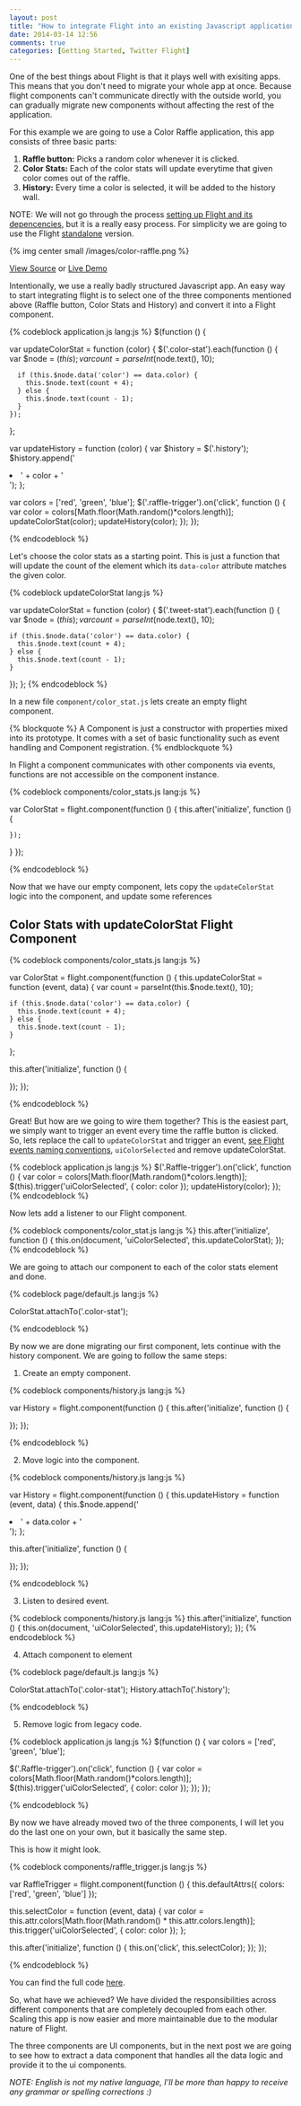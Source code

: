 ```yaml
---
layout: post
title: "How to integrate Flight into an existing Javascript application"
date: 2014-03-14 12:56
comments: true
categories: [Getting Started, Twitter Flight]
---
```


One of the best things about Flight is that it plays well with exisiting apps. This means that you don't need to migrate your whole app at once.
Because flight components can't communicate directly with the outside world, you can gradually migrate new components without affecting the rest of the application.

For this example we are going to use a Color Raffle application, this app consists of three basic parts:

1. **Raffle button:** Picks a random color whenever it is clicked.
2. **Color Stats:** Each of the color stats will update everytime that given color comes out of the raffle.
3. **History:** Every time a color is selected, it will be added to the history wall.

NOTE: We will not go through the process [setting up Flight and its depencencies](https://github.com/flightjs/flight#installation), but it is a really easy process. For simplicity we are going to use the Flight [standalone](https://github.com/flightjs/flight#standalone-version) version.

{% img center small /images/color-raffle.png %}

[View Source](https://gist.github.com/rogeliog/9519964) or [Live Demo](http://rogeliog.github.io/learn-flight-color-raffle-demo)

<!-- more -->

Intentionally,  we use a really badly structured Javascript app. An easy way to start integrating flight is to select one of the three components mentioned above (Raffle button, Color Stats and History) and convert it into a Flight component.

{% codeblock application.js lang:js %}
$(function () {

  var updateColorStat = function (color) {
    $('.color-stat').each(function () {
      var $node = $(this);
      var count = parseInt($node.text(), 10);

      if (this.$node.data('color') == data.color) {
        this.$node.text(count + 4);
      } else {
        this.$node.text(count - 1);
      }
    });
  };

  var updateHistory = function (color) {
    var $history = $('.history');
    $history.append('<li>' + color + '</li>');
  };

  var colors = ['red', 'green', 'blue'];
  $('.raffle-trigger').on('click', function () {
    var color = colors[Math.floor(Math.random()*colors.length)];
    updateColorStat(color);
    updateHistory(color);
  });
});

{% endcodeblock %}

Let's choose the color stats as a starting point. This is just a function that will update the count of the element which its `data-color` attribute matches the given color.

{% codeblock updateColorStat lang:js %}

var updateColorStat = function (color) {
  $('.tweet-stat').each(function () {
    var $node = $(this);
    var count = parseInt($node.text(), 10);

    if (this.$node.data('color') == data.color) {
      this.$node.text(count + 4);
    } else {
      this.$node.text(count - 1);
    }
  });
};
{% endcodeblock %}

In a new file `component/color_stat.js` lets create an empty flight component.

{% blockquote %}
A Component is just a constructor with properties mixed into its prototype. It comes with a set of basic functionality such as event handling and Component registration.
{% endblockquote %}

In Flight a component communicates with other components via events, functions are not accessible on the component instance.

{% codeblock components/color_stats.js lang:js %}

var ColorStat = flight.component(function () {
    this.after('initialize', function () {

    });
  }
});

{% endcodeblock %}

Now that we have our empty component, lets copy the `updateColorStat` logic into the component, and update some references

## Color Stats with updateColorStat Flight Component ##

{% codeblock components/color_stats.js lang:js %}

var ColorStat = flight.component(function () {
  this.updateColorStat = function (event, data) {
    var count = parseInt(this.$node.text(), 10);

    if (this.$node.data('color') == data.color) {
      this.$node.text(count + 4);
    } else {
      this.$node.text(count - 1);
    }
  };

  this.after('initialize', function () {

  });
});

{% endcodeblock %}

Great! But how are we going to wire them together? This is the easiest part, we simply want to trigger an event every time the raffle button is clicked.
So, lets replace the call to `updateColorStat` and trigger an event, [see Flight events naming conventions](https://blog.twitter.com/2013/flight-at-tweetdeck), `uiColorSelected` and remove updateColorStat.

{% codeblock application.js lang:js %}
$('.Raffle-trigger').on('click', function () {
  var color = colors[Math.floor(Math.random()*colors.length)];
  $(this).trigger('uiColorSelected', { color: color });
  updateHistory(color);
});
{% endcodeblock %}

Now lets add a listener to our Flight component.

{% codeblock components/color_stat.js lang:js %}
this.after('initialize', function () {
  this.on(document, 'uiColorSelected', this.updateColorStat);
});
{% endcodeblock %}

We are going to attach our component to each of the color stats element and done.

{% codeblock page/default.js lang:js %}

ColorStat.attachTo('.color-stat');

{% endcodeblock %}

By now we are done migrating our first component, lets continue with the history component. We are going to follow the same steps:

1) Create an empty component.

{% codeblock components/history.js lang:js %}

var History = flight.component(function () {
  this.after('initialize', function () {

  });
});

{% endcodeblock %}

2) Move logic into the component.

{% codeblock components/history.js lang:js %}

var History = flight.component(function () {
  this.updateHistory = function (event, data) {
    this.$node.append('<li>' + data.color + '</li>');
  };

  this.after('initialize', function () {

  });
});

{% endcodeblock %}

3) Listen to desired event.

{% codeblock components/history.js lang:js %}
  this.after('initialize', function () {
    this.on(document, 'uiColorSelected', this.updateHistory);
  });
{% endcodeblock %}

4) Attach component to element

{% codeblock page/default.js lang:js %}

ColorStat.attachTo('.color-stat');
History.attachTo('.history');

{% endcodeblock %}

5) Remove logic from legacy code.

{% codeblock application.js lang:js %}
$(function () {
  var colors = ['red', 'green', 'blue'];

  $('.Raffle-trigger').on('click', function () {
    var color = colors[Math.floor(Math.random()*colors.length)];
    $(this).trigger('uiColorSelected', { color: color });
  });
});

{% endcodeblock %}

By now we have already moved two of the three components, I will let you do the last one on your own, but it basically the same step.

This is how it might look.

{% codeblock components/raffle_trigger.js lang:js %}

var RaffleTrigger = flight.component(function () {
  this.defaultAttrs({
    colors: ['red', 'green', 'blue']
  });

  this.selectColor = function (event, data) {
    var color = this.attr.colors[Math.floor(Math.random() * this.attr.colors.length)];
    this.trigger('uiColorSelected', { color: color });
  };

  this.after('initialize', function () {
    this.on('click', this.selectColor);
  });
});

{% endcodeblock %}

You can find the full code [here](https://gist.github.com/rogeliog/9519964).

So, what have we achieved? We have divided the responsibilities across different components that are completely decoupled from each other. Scaling this app is now easier and more maintainable due to the modular nature of Flight.

The three components are UI components, but in the next post we are going to see how to extract a data component that handles all the data logic and provide it to the ui components.

*NOTE: English is not my native language, I'll be more than happy to receive any grammar or spelling corrections :)*
